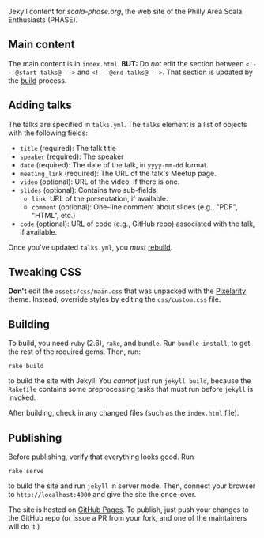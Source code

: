 Jekyll content for *scala-phase.org*, the web site of the Philly Area
Scala Enthusiasts (PHASE).

## Main content

The main content is in `index.html`. **BUT:** Do _not_ edit the section
between `<!-- @start talks@ -->` and `<!-- @end talks@ -->`. That section
is updated by the [build](#building) process.

## Adding talks

The talks are specified in `talks.yml`. The `talks` element is a list
of objects with the following fields:

- `title` (required): The talk title
- `speaker` (required): The speaker
- `date` (required): The date of the talk, in `yyyy-mm-dd` format.
- `meeting_link` (required): The URL of the talk's Meetup page.
- `video` (optional): URL of the video, if there is one.
- `slides` (optional): Contains two sub-fields:
    - `link`: URL of the presentation, if available.
    - `comment` (optional): One-line comment about slides (e.g., "PDF", "HTML", 
      etc.)
- `code` (optional): URL of code (e.g., GitHub repo) associated with the talk,
  if available.

Once you've updated `talks.yml`, you _must_ [rebuild](#building).

## Tweaking CSS

**Don't** edit the `assets/css/main.css` that was unpacked with the
[Pixelarity](https://pixelarity.com) theme. Instead, override styles by
editing the `css/custom.css` file.

## Building

To build, you need `ruby` (2.6), `rake`, and `bundle`. Run `bundle install`,
to get the rest of the required gems. Then, run:

```
rake build
```

to build the site with Jekyll. You _cannot_ just run `jekyll build`, because
the `Rakefile` contains some preprocessing tasks that must run before `jekyll`
is invoked.

After building, check in any changed files (such as the `index.html` file). 

## Publishing

Before publishing, verify that everything looks good. Run

```
rake serve
```

to build the site and run `jekyll` in server mode. Then, connect your browser
to `http://localhost:4000` and give the site the once-over.

The site is hosted on [GitHub Pages](https://pages.github.com/). To publish, 
just push your changes to the GitHub repo (or issue a PR from your fork, and 
one of the maintainers will do it.)



